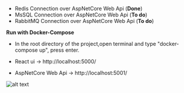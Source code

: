 - Redis Connection over AspNetCore Web Api (**Done**)
- MsSQL Connection over AspNetCore Web Api (**To do**)
- RabbitMQ Connection over AspNetCore Web Api (**To do**)

**Run with Docker-Compose**

- In the root directory of the project,open terminal and type "docker-compose up", press enter.

- React ui -> http://localhost:5000/
- AspNetCore Web Api -> http://localhost:5001/


![alt text](https://github.com/suadev/docker-workshop-with-react-aspnetcore-redis-rabbitmq-mssql/blob/master/react_ui/public/docker_workshop.png)
